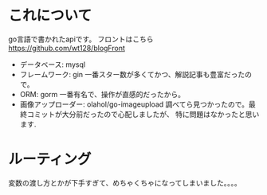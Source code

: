 # これについて
go言語で書かれたapiです。
  フロントはこちら https://github.com/wt128/blogFront
- データベース: mysql
- フレームワーク: gin
一番スター数が多くてかつ、解説記事も豊富だったので。
- ORM: gorm
一番有名で、操作が直感的だったから。
- 画像アップローダー: olahol/go-imageupload
調べてら見つかったので。最終コミットが大分前だったので心配しましたが、
  特に問題はなかったと思います.
 
# ルーティング
変数の渡し方とかが下手すぎて、めちゃくちゃになってしまいました。。。。
